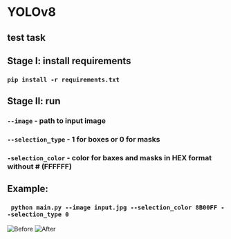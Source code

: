 # YOLOv8
## test task

## Stage I: install requirements

### ```pip install -r requirements.txt```

## Stage II: run

### ```--image``` - path to input image
### ```--selection_type``` - 1 for boxes or 0 for masks
### ```-selection_color``` - color for baxes and masks in HEX format without # (FFFFFF)

## Example:

### ``` python main.py --image input.jpg --selection_color 8B00FF --selection_type 0```

<image src="input.jpg" alt="Before">
<image src="output.jpg" alt="After">
